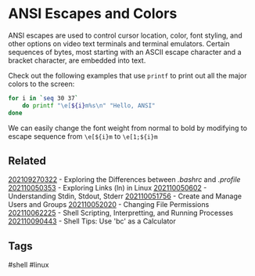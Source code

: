 # ANSI Escapes and Colors
ANSI escapes are used to control cursor location, color, font styling, and other
options on video text terminals and terminal emulators. Certain sequences of
bytes, most starting with an ASCII escape character and a bracket character, are
embedded into text.

Check out the following examples that use ```printf``` to print out all the
major colors to the screen:

```sh
for i in `seq 30 37`
    do printf "\e[${i}m%s\n" "Hello, ANSI"
done
```

We can easily change the font weight from normal to bold by modifying to escape
sequence from ```\e[${i}m``` to ```\e[1;${i}m```


## Related
[202109270322](../202109270322) - Exploring the Differences between *.bashrc* and *.profile*
[202110050353](../202110050353) - Exploring Links (ln) in Linux
[202110050602](../202110050602) - Understanding Stdin, Stdout, Stderr
[202110051756](../202110051756) - Create and Manage Users and Groups
[202110052020](../202110052020) - Changing File Permissions
[202110062225](../202110062225) - Shell Scripting, Interpretting, and Running Processes
[202110090443](../202110090443) - Shell Tips: Use 'bc' as a Calculator


## Tags
#shell #linux
